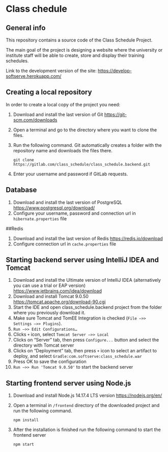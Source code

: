 # Class chedule
## General info
This repository contains a source code of the Class Schedule Project.

The main goal of the project is designing a website where the university or institute staff will be able to create, store and display their training schedules.

Link to the development version of the site: https://develop-softserve.herokuapp.com/

## Creating a local repository
In order to create a local copy of the project you need:
1. Download and install the last version of Git https://git-scm.com/downloads
2. Open a terminal and go to the directory where you want to clone the files. 
3. Run the following command. Git automatically creates a folder with the repository name and downloads the files there.

       git clone https://gitlab.com/class_schedule/class_schedule.backend.git
4. Enter your username and password if GitLab requests.

## Database
1. Download and install the last version of PostgreSQL https://www.postgresql.org/download/
2. Configure your username, password and connection url in `hibernate.properties` file

##Redis
1. Download and install the last version of Redis  https://redis.io/download
2. Configure connection url in `cache.properties` file

## Starting backend server using IntelliJ IDEA and Tomcat
1. Download and install the Ultimate version of IntelliJ IDEA (alternatively you can use a trial or EAP version) https://www.jetbrains.com/idea/download
2. Download and install Tomcat 9.0.50 https://tomcat.apache.org/download-90.cgi
3. Start the IDE and open class_schedule.backend project from the folder where you previously download it.
4. Make sure Tomcat and TomEE Integration is checked (`File –>> Settings –>> Plugins`).
5. `Run –>> Edit Configurations…`
6. Clicks `+` icon, select `Tomcat Server –>> Local`
7. Clicks on “Server” tab, then press `Configure...` button and select the directory with Tomcat server
8. Clicks on “Deployment” tab, then press `+` icon to select an artifact to deploy, and select `Gradle:com.softserve:class_schedule.war`
9. Press OK to save the configuration
10. `Run –>> Run 'Tomcat 9.0.50'` to start the backend server

## Starting frontend server using Node.js
1. Download and install Node.js 14.17.4 LTS version https://nodejs.org/en/
2. Open a terminal in `/frontend` directory of the downloaded project and run the following command.

       npm install
3. After the installation is finished run the following command to start the frontend server

       npm start